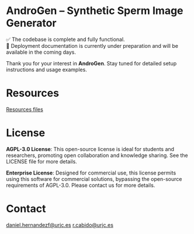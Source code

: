 # AndroGen – Synthetic Sperm Image Generator
 
✅ The codebase is complete and fully functional.  
📄 Deployment documentation is currently under preparation and will be available in the coming days.
 
Thank you for your interest in **AndroGen**. Stay tuned for detailed setup instructions and usage examples.

# Resources
[Resources files](https://urjc-my.sharepoint.com/:u:/g/personal/daniel_hernandezf_urjc_es/EW9FoIJy12VCtUgT5LfPCFgBinTo4qCM4AMKxymAo4L96Q?e=hyB8Po)

# License
**AGPL-3.0 License**: This open-source license is ideal for students and researchers, promoting open collaboration and knowledge sharing. See the LICENSE file for more details.

**Enterprise License**: Designed for commercial use, this license permits using this software for commercial solutions, bypassing the open-source requirements of AGPL-3.0. Please contact us for more details.

# Contact
daniel.hernandezf@urjc.es
r.cabido@urjc.es

